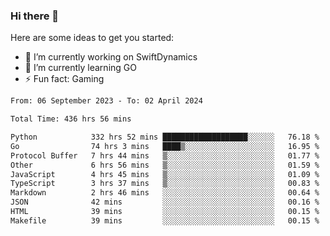 ### Hi there 👋

Here are some ideas to get you started:

- 🔭 I’m currently working on SwiftDynamics
- 🌱 I’m currently learning GO
-  ⚡ Fun fact: Gaming
  
  <!--
- 👯 I’m looking to collaborate on ...
- 🤔 I’m looking for help with ...
- 💬 Ask me about ...
- 📫 How to reach me: ...
- 😄 Pronouns: ...
-->

<!--START_SECTION:waka-->

```txt
From: 06 September 2023 - To: 02 April 2024

Total Time: 436 hrs 56 mins

Python            332 hrs 52 mins ███████████████████░░░░░░   76.18 %
Go                74 hrs 3 mins   ████▒░░░░░░░░░░░░░░░░░░░░   16.95 %
Protocol Buffer   7 hrs 44 mins   ▒░░░░░░░░░░░░░░░░░░░░░░░░   01.77 %
Other             6 hrs 56 mins   ▒░░░░░░░░░░░░░░░░░░░░░░░░   01.59 %
JavaScript        4 hrs 45 mins   ▒░░░░░░░░░░░░░░░░░░░░░░░░   01.09 %
TypeScript        3 hrs 37 mins   ▒░░░░░░░░░░░░░░░░░░░░░░░░   00.83 %
Markdown          2 hrs 46 mins   ░░░░░░░░░░░░░░░░░░░░░░░░░   00.64 %
JSON              42 mins         ░░░░░░░░░░░░░░░░░░░░░░░░░   00.16 %
HTML              39 mins         ░░░░░░░░░░░░░░░░░░░░░░░░░   00.15 %
Makefile          39 mins         ░░░░░░░░░░░░░░░░░░░░░░░░░   00.15 %
```

<!--END_SECTION:waka-->
